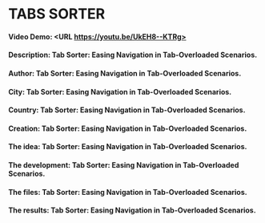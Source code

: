 # TABS SORTER
#### Video Demo:  <URL https://youtu.be/UkEH8--KTRg>
#### Description: Tab Sorter: Easing Navigation in Tab-Overloaded Scenarios.
#### Author: Tab Sorter: Easing Navigation in Tab-Overloaded Scenarios.
#### City: Tab Sorter: Easing Navigation in Tab-Overloaded Scenarios.
#### Country: Tab Sorter: Easing Navigation in Tab-Overloaded Scenarios.
#### Creation: Tab Sorter: Easing Navigation in Tab-Overloaded Scenarios.
#### The idea: Tab Sorter: Easing Navigation in Tab-Overloaded Scenarios.
#### The development: Tab Sorter: Easing Navigation in Tab-Overloaded Scenarios.
#### The files: Tab Sorter: Easing Navigation in Tab-Overloaded Scenarios.
#### The results: Tab Sorter: Easing Navigation in Tab-Overloaded Scenarios.
